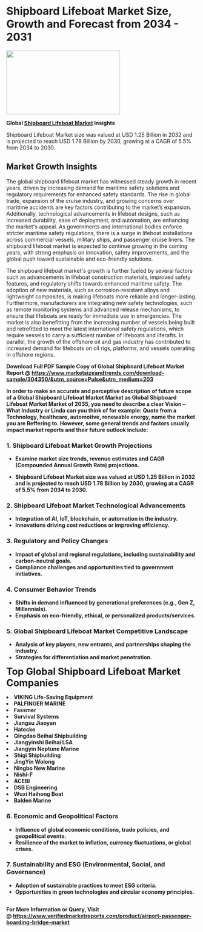 <H1>Shipboard Lifeboat Market Size, Growth and Forecast from 2034 - 2031</H1><img class="aligncenter size-medium wp-image-584254" src="https://thirdeyenews.in/wp-content/uploads/2034/09/Global-Market-Research-300x168.jpeg" alt="" width="300" height="168" /><p><strong>Global&nbsp;<a href="https://www.marketsizeandtrends.com/download-sample/304350/&amp;utm_source=Pulse&amp;utm_medium=203">Shipboard Lifeboat Market</a> Insights</strong></p><p>Shipboard Lifeboat Market size was valued at USD 1.25 Billion in 2032 and is projected to reach USD 1.78 Billion by 2030, growing at a CAGR of 5.5% from 2034 to 2030.</p><p><h2>Market Growth Insights</h2> <p>The global shipboard lifeboat market has witnessed steady growth in recent years, driven by increasing demand for maritime safety solutions and regulatory requirements for enhanced safety standards. The rise in global trade, expansion of the cruise industry, and growing concerns over maritime accidents are key factors contributing to the market’s expansion. Additionally, technological advancements in lifeboat designs, such as increased durability, ease of deployment, and automation, are enhancing the market's appeal. As governments and international bodies enforce stricter maritime safety regulations, there is a surge in lifeboat installations across commercial vessels, military ships, and passenger cruise liners. The shipboard lifeboat market is expected to continue growing in the coming years, with strong emphasis on innovation, safety improvements, and the global push toward sustainable and eco-friendly solutions.</p> <p><strong></strong></p> <p>The shipboard lifeboat market's growth is further fueled by several factors such as advancements in lifeboat construction materials, improved safety features, and regulatory shifts towards enhanced maritime safety. The adoption of new materials, such as corrosion-resistant alloys and lightweight composites, is making lifeboats more reliable and longer-lasting. Furthermore, manufacturers are integrating new safety technologies, such as remote monitoring systems and advanced release mechanisms, to ensure that lifeboats are ready for immediate use in emergencies. The market is also benefitting from the increasing number of vessels being built and retrofitted to meet the latest international safety regulations, which require vessels to carry a sufficient number of lifeboats and liferafts. In parallel, the growth of the offshore oil and gas industry has contributed to increased demand for lifeboats on oil rigs, platforms, and vessels operating in offshore regions.</p> <p><strong></p><p><span class=""><strong>Download Full PDF Sample Copy of Global Shipboard Lifeboat Market Report</strong> @ <a href="https://www.marketsizeandtrends.com/download-sample/304350/&amp;utm_source=Pulse&amp;utm_medium=203" target="_blank">https://www.marketsizeandtrends.com/download-sample/304350/&amp;utm_source=Pulse&amp;utm_medium=203</a></span></p><p>In order to make an accurate and perceptive description of future scope of a Global&nbsp;Shipboard Lifeboat Market Market as Global&nbsp;Shipboard Lifeboat Market Market of 2035, you need to describe a clear Vision &ndash; What Industry or Linda can you think of for example: Quote from a Technology, healthcare, automotive, renewable energy, name the market you are Reffering to. However, some general trends and factors usually impact market reports and their future outlook include:</p><h3>1.&nbsp;<strong>Shipboard Lifeboat Market Growth Projections</strong></h3><ul><li>Examine market size trends, revenue estimates and CAGR (Compounded Annual Growth Rate) projections.</li><li><p>Shipboard Lifeboat Market size was valued at USD 1.25 Billion in 2032 and is projected to reach USD 1.78 Billion by 2030, growing at a CAGR of 5.5% from 2034 to 2030.</p></li></ul><h3>2.&nbsp;<strong>Shipboard Lifeboat Market Technological Advancements</strong></h3><ul><li>Integration of AI, IoT, blockchain, or automation in the industry.</li><li>Innovations driving cost reductions or improving efficiency.</li></ul><h3>3.&nbsp;<strong>Regulatory and Policy Changes</strong></h3><ul><li>Impact of global and regional regulations, including sustainability and carbon-neutral goals.</li><li>Compliance challenges and opportunities tied to government initiatives.</li></ul><h3>4.&nbsp;<strong>Consumer Behavior Trends</strong></h3><ul><li>Shifts in demand influenced by generational preferences (e.g., Gen Z, Millennials).</li><li>Emphasis on eco-friendly, ethical, or personalized products/services.</li></ul><h3>5.&nbsp;<strong>Global Shipboard Lifeboat Market Competitive Landscape</strong></h3><ul><li>Analysis of key players, new entrants, and partnerships shaping the industry.</li><li>Strategies for differentiation and market penetration.</li></ul><p data-pm-slice="1 1 []"><span style="color: inherit; font-family: inherit; font-size: 25px;">Top Global Shipboard Lifeboat Market Companies</span></p><div class="" data-test-id=""><p><li>VIKING Life-Saving Equipment</li><li> PALFINGER MARINE</li><li> Fassmer</li><li> Survival Systems</li><li> Jiangsu Jiaoyan</li><li> Hatecke</li><li> Qingdao Beihai Shipbuilding</li><li> Jiangyinshi Beihai LSA</li><li> Jiangyin Neptune Marine</li><li> Shigi Shipbuilding</li><li> JingYin Wolong</li><li> Ningbo New Marine</li><li> Nishi-F</li><li> ACEBI</li><li> DSB Engineering</li><li> Wuxi Haihong Boat</li><li> Balden Marine</li></p></div><h3>6.&nbsp;<strong>Economic and Geopolitical Factors</strong></h3><ul><li>Influence of global economic conditions, trade policies, and geopolitical events.</li><li>Resilience of the market to inflation, currency fluctuations, or global crises.</li></ul><h3>7.&nbsp;<strong>Sustainability and ESG (Environmental, Social, and Governance)</strong></h3><ul><li>Adoption of sustainable practices to meet ESG criteria.</li><li>Opportunities in green technologies and circular economy principles.</li></ul><h2><strong style="font-size: 14px;">For More Information or Query, Visit @&nbsp;</strong><a style="background-color: #ffffff; font-size: 14px;" href="https://www.marketsizeandtrends.com/report/shipboard-lifeboat-market/" target="_blank">https://www.verifiedmarketreports.com/product/airport-passenger-boarding-bridge-market</a></h2>
